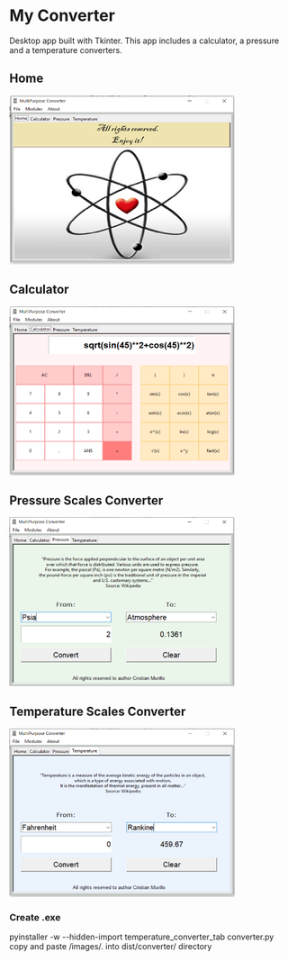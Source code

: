 # My Converter

Desktop app built with Tkinter. 
This app includes a calculator, a pressure and a temperature converters.

## Home
<img height="300" width="400" src="https://github.com/camm93/my_converter/blob/main/images/home_tab.png" alt="Home tab" >

## Calculator
<img height="300" width="400" src="https://github.com/camm93/my_converter/blob/main/images/calculator_tab.PNG" alt="Calculator tab" >

## Pressure Scales Converter
<img height="300" width="400" src="https://github.com/camm93/my_converter/blob/main/images/pressure_tab.PNG" alt="Pressure tab" >

## Temperature Scales Converter
<img height="300" width="400" src="https://github.com/camm93/my_converter/blob/main/images/temperature_tab.PNG" alt="Temperature tab" >

### Create .exe

pyinstaller -w --hidden-import temperature_converter_tab converter.py
copy and paste /images/. into dist/converter/ directory



